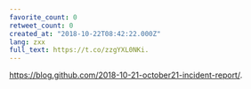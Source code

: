 ```yaml
---
favorite_count: 0
retweet_count: 0
created_at: "2018-10-22T08:42:22.000Z"
lang: zxx
full_text: https://t.co/zzgYXL0NKi.
---
```


<https://blog.github.com/2018-10-21-october21-incident-report/>.
